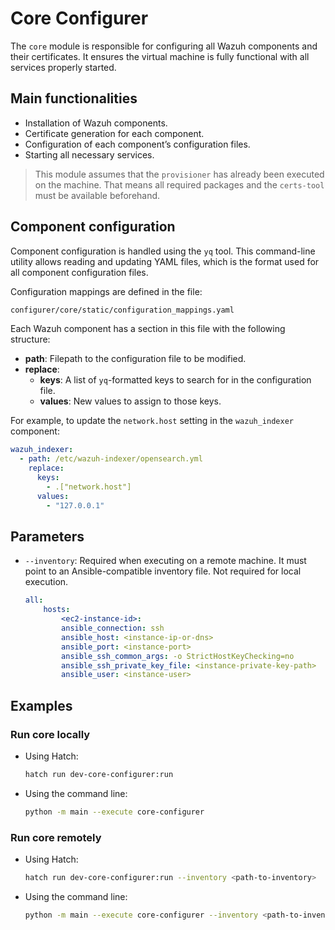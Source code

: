 # Core Configurer

The `core` module is responsible for configuring all Wazuh components and their certificates. It ensures the virtual machine is fully functional with all services properly started.

## Main functionalities

- Installation of Wazuh components.
- Certificate generation for each component.
- Configuration of each component’s configuration files.
- Starting all necessary services.

> This module assumes that the `provisioner` has already been executed on the machine. That means all required packages and the `certs-tool` must be available beforehand.

## Component configuration

Component configuration is handled using the `yq` tool. This command-line utility allows reading and updating YAML files, which is the format used for all component configuration files.

Configuration mappings are defined in the file:

```bash
configurer/core/static/configuration_mappings.yaml
```

Each Wazuh component has a section in this file with the following structure:

- **path**: Filepath to the configuration file to be modified.
- **replace**:
  - **keys**: A list of `yq`-formatted keys to search for in the configuration file.
  - **values**: New values to assign to those keys.

For example, to update the `network.host` setting in the `wazuh_indexer` component:

```yaml
wazuh_indexer:
  - path: /etc/wazuh-indexer/opensearch.yml 
    replace:
      keys:
        - .["network.host"]
      values:
        - "127.0.0.1"
```

## Parameters

- `--inventory`: Required when executing on a remote machine. It must point to an Ansible-compatible inventory file. Not required for local execution.

    ```yaml
    all:
        hosts:
            <ec2-instance-id>:
            ansible_connection: ssh
            ansible_host: <instance-ip-or-dns>
            ansible_port: <instance-port>
            ansible_ssh_common_args: -o StrictHostKeyChecking=no
            ansible_ssh_private_key_file: <instance-private-key-path>
            ansible_user: <instance-user>
    ```

## Examples

### Run core locally

- Using Hatch:

    ```bash
    hatch run dev-core-configurer:run
    ```

- Using the command line:

    ```bash
    python -m main --execute core-configurer
    ```

### Run core remotely

- Using Hatch:

    ```bash
    hatch run dev-core-configurer:run --inventory <path-to-inventory>
    ```

- Using the command line:

    ```bash
    python -m main --execute core-configurer --inventory <path-to-inventory>
    ```
